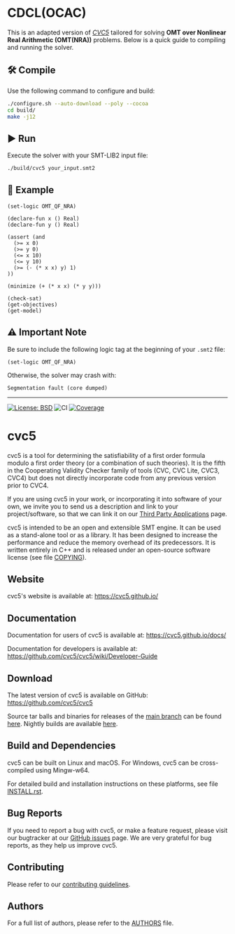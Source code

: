 # CDCL(OCAC)

This is an adapted version of [*CVC5*](https://github.com/cvc5/cvc5) tailored for solving **OMT over Nonlinear Real Arithmetic (OMT(NRA))** problems. Below is a quick guide to compiling and running the solver.

## 🛠️ Compile

Use the following command to configure and build:

```bash
./configure.sh --auto-download --poly --cocoa
cd build/
make -j12
```

## ▶️ Run

Execute the solver with your SMT-LIB2 input file:

```bash
./build/cvc5 your_input.smt2
```

## 📄 Example

```smt2
(set-logic OMT_QF_NRA)

(declare-fun x () Real)
(declare-fun y () Real)

(assert (and 
  (>= x 0)
  (>= y 0)
  (<= x 10)
  (<= y 10)
  (>= (- (* x x) y) 1)
))

(minimize (+ (* x x) (* y y)))

(check-sat)
(get-objectives)
(get-model)
```

## ⚠️ Important Note

Be sure to include the following logic tag at the beginning of your `.smt2` file:

```smt2
(set-logic OMT_QF_NRA)
```

Otherwise, the solver may crash with:

```
Segmentation fault (core dumped)
```



-------------------------------------------------------

[![License: BSD](
    https://img.shields.io/badge/License-BSD%203--Clause-blue.svg)](
        https://opensource.org/licenses/BSD-3-Clause)
![CI](https://github.com/cvc5/cvc5/workflows/CI/badge.svg)
[![Coverage](
  https://img.shields.io/endpoint?url=https://cvc5.stanford.edu/downloads/builds/coverage/nightly-coverage.json)](
    https://cvc5.stanford.edu/downloads/builds/coverage)

cvc5
===============================================================================

cvc5 is a tool for determining the satisfiability of a first order formula
modulo a first order theory (or a combination of such theories).  It is the
fifth in the Cooperating Validity Checker family of tools (CVC, CVC Lite,
CVC3, CVC4) but does not directly incorporate code from any previous version
prior to CVC4.

If you are using cvc5 in your work, or incorporating it into software of your
own, we invite you to send us a description and link to your
project/software, so that we can link it on our [Third Party
Applications](https://cvc5.github.io/third-party-applications.html) page.

cvc5 is intended to be an open and extensible SMT engine.  It can be used as a
stand-alone tool or as a library.  It has been designed to increase the
performance and reduce the memory overhead of its predecessors.  It is written
entirely in C++ and is released under an open-source software license (see file
[COPYING](https://github.com/cvc5/cvc5/blob/main/COPYING)).


Website
-------------------------------------------------------------------------------
cvc5's website  is available at:
https://cvc5.github.io/

Documentation
-------------------------------------------------------------------------------
Documentation for users of cvc5 is available at:
https://cvc5.github.io/docs/

Documentation for developers is available at:
https://github.com/cvc5/cvc5/wiki/Developer-Guide

Download
-------------------------------------------------------------------------------

The latest version of cvc5 is available on GitHub:
https://github.com/cvc5/cvc5

Source tar balls and binaries for releases of the
[main branch](https://github.com/cvc5/cvc5) can be
found [here](https://github.com/cvc5/cvc5/releases).
Nightly builds are available [here](https://cvc5.github.io/downloads).


Build and Dependencies
-------------------------------------------------------------------------------

cvc5 can be built on Linux and macOS.  For Windows, cvc5 can be cross-compiled
using Mingw-w64.

For detailed build and installation instructions on these platforms,
see file [INSTALL.rst](https://github.com/cvc5/cvc5/blob/main/INSTALL.rst).


Bug Reports
-------------------------------------------------------------------------------

If you need to report a bug with cvc5, or make a feature request, please visit
our bugtracker at our [GitHub issues](https://github.com/cvc5/cvc5/issues)
page. We are very grateful for bug reports,  as they help us improve cvc5.


Contributing
-------------------------------------------------------------------------------

Please refer to our [contributing guidelines](CONTRIBUTING.md).


Authors
-------------------------------------------------------------------------------

For a full list of authors, please refer to the
[AUTHORS](https://github.com/cvc5/cvc5/blob/main/AUTHORS) file.
